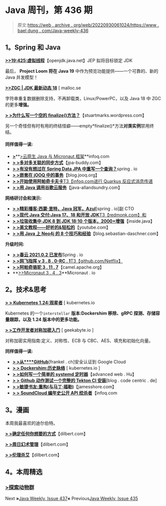 # Java 周刊，第 436 期

> 原文:[https://web . archive . org/web/20220930061024/https://www . bael dung . com/Java-weekly-436](https://web.archive.org/web/20220930061024/https://www.baeldung.com/java-weekly-436)

## **1。Spring 和 Java**

[**>>19:425:虚拟线程**](https://web.archive.org/web/20220813065656/https://mail.openjdk.java.net/pipermail/jdk-dev/2022-April/006530.html)【openjdk.java.net】JEP 拟将目标锁定 JDK

最后， **Project Loom 将在 Java 19** 中作为预览功能提供——一个可靠的、新的 Java 并发模型！

[**>>ZGC | JDK 最新动态 18**](https://web.archive.org/web/20220813065656/https://malloc.se/blog/zgc-jdk18) [ malloc.se

字符串重复数据删除支持，不再卸载类，Linux/PowerPC，以及 Java 18 中 ZGC 的更多**增强。**

[**> >为什么写一个空的 finalize()方法？**](https://web.archive.org/web/20220813065656/https://stuartmarks.wordpress.com/2022/04/27/why-write-an-empty-finalize-method/)【stuartmarks.wordpress.com】

另一个奇怪但有时有用的终结怪癖——empty*finalize()*方法**对类实例**禁用终结。

#### **同样值得一读:**

*   [**>**](https://web.archive.org/web/20220813065656/https://stuartmarks.wordpress.com/2022/04/27/why-write-an-empty-finalize-method/)**[>云原生 Java 与 Micronaut 框架](https://web.archive.org/web/20220813065656/https://www.infoq.com/articles/native-java-micronaut)**infoq.com
*   **[> >多对多关联的同步方式](https://web.archive.org/web/20220813065656/https://www.jpa-buddy.com/blog/synchronization-methods-for-many-to-many-associations/)**【jpa-buddy.com】
*   [**> >有没有想过在 Spring Data JPA 中重写一个查询？**](https://web.archive.org/web/20220813065656/https://spring.io/blog/2022/05/02/ever-wanted-to-rewrite-a-query-in-spring-data-jpa)spring . io
*   [**> >嵌套在 jOOQ 中的事务**](https://web.archive.org/web/20220813065656/https://blog.jooq.org/nested-transactions-in-jooq/)【blog.jooq.org】
*   [**> >开始使用阿帕奇卡夫卡**T3【infoq.com进行 Quarkus 反应式消息传递](https://web.archive.org/web/20220813065656/https://www.infoq.com/articles/data-with-quarkus-kafka/)
*   [**> >用 Java 调用谷歌云服务**](https://web.archive.org/web/20220813065656/http://www.java-allandsundry.com/2022/04/calling-google-cloud-services-injava.html)【java-allandsundry.com】

**网络研讨会和演示:**

*   [**> >精彩播客:西蒙·里特，Java 冠军，Azul**](https://web.archive.org/web/20220813065656/https://spring.io/blog/2022/04/28/a-bootiful-podcast-simon-ritter-java-champion-and-deputy-cto-at-azul)[spring . io]副 CTO
*   [**> >现代 Java 交付:Java 17、18 和开放 JDK**T3【redmonk.com】和](https://web.archive.org/web/20220813065656/https://redmonk.com/jgovernor/2022/04/28/modern-java-delivery-java-17-18-and-open-jdk/)
*   [**> >垃圾收集中 JDK 8 到 JDK 18:10 个版本，2000+增强**](https://web.archive.org/web/20220813065656/https://inside.java/2022/05/02/odl-jdk8-to-jdk18-gc/)【inside.java】
*   [**> >美文教程——好听的&轻松的**](https://web.archive.org/web/20220813065656/https://www.youtube.com/watch?v=Xatr8AZLOsE)【youtube.com】
*   [**> >用 Java 上 Neo4j 的 8 个技巧和经验**](https://web.archive.org/web/20220813065656/https://blog.sebastian-daschner.com/entries/tips-experiences-on-neo4j-ogm)【blog.sebastian-daschner.com】

**升级时间:**

*   [**> >春云 2021.0.2 已发布**](https://web.archive.org/web/20220813065656/https://spring.io/blog/2022/04/26/spring-cloud-2021-0-2-has-been-released)Spring . io
*   [**> >网飞指挥 v 3 . 8 . 0-RC . 1**T3【github.com/Netflix】](https://web.archive.org/web/20220813065656/https://github.com/Netflix/conductor/releases)
*   [**> >阿帕奇骆驼 3 . 11 . 7**](https://web.archive.org/web/20220813065656/https://camel.apache.org/blog/2022/05/RELEASE-3.11.7/)【camel.apache.org】
*   **[>>Micronaut 3 . 4 . 3](https://web.archive.org/web/20220813065656/https://micronaut.io/2022/04/29/micronaut-3-4-3-released/)**Micronaut . io

## **2。技术&思考**

[**> > Kubernetes 1.24:观星者**](https://web.archive.org/web/20220813065656/https://kubernetes.io/blog/2022/05/03/kubernetes-1-24-release-announcement/) [ kubernetes.io

Kubernetes 的一个`interstellar` **版本:Dockershim 移除、gRPC 探测、存储容量跟踪，以及 1.24 版本中的更多功能。**

**[> >工作开发者对称加密入门](https://web.archive.org/web/20220813065656/https://www.geekabyte.io/2022/05/introduction-to-symmetric-encryption.html)** [ geekabyte.io ]

对称加密实用指南:定义、对称性、ECB 与 CBC、AES、填充和初始化向量。

**同样值得一读:**

*   [**> >从****GitHub**](https://web.archive.org/web/20220813065656/https://blog.frankel.ch/authenticate-google-cloud-github/)[frankel . ch]安全认证到 Google Cloud
*   **[> > Dockershim:历史脉络](https://web.archive.org/web/20220813065656/https://kubernetes.io/blog/2022/05/03/dockershim-historical-context/)** [ kubernetes.io ]
*   **[> >如何写一个简单的 systemd 定时器](https://web.archive.org/web/20220813065656/https://advancedweb.hu/how-to-write-a-simple-systemd-timer/)**【advanced web . Hu】
*   **[> > Github 动作测试一个完整的 Tekton CI 安装](https://web.archive.org/web/20220813065656/https://blog.codecentric.de/en/2022/04/github-actions-test-a-full-tekton-ci-installation/)**[blog . code centric . de]
*   [**> >敏捷书友:重构(与马丁·福勒)**](https://web.archive.org/web/20220813065656/https://www.jamesshore.com/v2/books/aoad2/book_club/refactoring)【jamesshore.com】
*   [**> > SoundCloud 编年史公开 API 绞杀者**](https://web.archive.org/web/20220813065656/https://www.infoq.com/news/2022/05/soundcloud-end-strangler/)【infoq.com

## **3。漫画**

本周我最喜欢的迪尔伯特。

**[> >确定任何你想要的方式](https://web.archive.org/web/20220813065656/https://dilbert.com/strip/2022-05-03)**【dilbert.com】

**[> >周日幻术管理](https://web.archive.org/web/20220813065656/https://dilbert.com/strip/2022-05-01)**【dilbert.com】

**[> >伦理杀艾](https://web.archive.org/web/20220813065656/https://dilbert.com/strip/2022-04-26)**【dilbert.com】

## **4。本周精选**

### **[>探索动物群](/web/20220813065656/https://www.baeldung.com/fauna-jw-ww3o)**

Next **»**[Java Weekly, Issue 437](/web/20220813065656/https://www.baeldung.com/java-weekly-437)**«** Previous[Java Weekly, Issue 435](/web/20220813065656/https://www.baeldung.com/java-weekly-435)